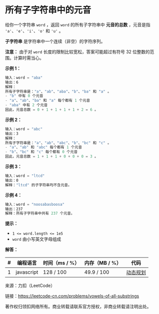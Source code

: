 # 所有子字符串中的元音

给你一个字符串 `word` ，返回 `word` 的所有子字符串中 **元音的总数** ，元音是指 `'a'`、`'e'`、`'i'`、`'o'` 和 `'u'` 。

**子字符串** 是字符串中一个连续（非空）的字符序列。

**注意：** 由于对 `word` 长度的限制比较宽松，答案可能超过有符号 32 位整数的范围。计算时需当心。

**示例 1：**

``` javascript
输入：word = "aba"
输出：6
解释：
所有子字符串是："a"、"ab"、"aba"、"b"、"ba" 和 "a" 。
- "b" 中有 0 个元音
- "a"、"ab"、"ba" 和 "a" 每个都有 1 个元音
- "aba" 中有 2 个元音
因此，元音总数 = 0 + 1 + 1 + 1 + 1 + 2 = 6 。
```

**示例 2：**

``` javascript
输入：word = "abc"
输出：3
解释：
所有子字符串是："a"、"ab"、"abc"、"b"、"bc" 和 "c" 。
- "a"、"ab" 和 "abc" 每个都有 1 个元音
- "b"、"bc" 和 "c" 每个都有 0 个元音
因此，元音总数 = 1 + 1 + 1 + 0 + 0 + 0 = 3 。
```

**示例 3：**

``` javascript
输入：word = "ltcd"
输出：0
解释："ltcd" 的子字符串均不含元音。
```

**示例 4：**

``` javascript
输入：word = "noosabasboosa"
输出：237
解释：所有子字符串中共有 237 个元音。
```

**提示：**

- `1 <= word.length <= 1e5`
- `word` 由小写英文字母组成

**解答：**

**#**|**编程语言**|**时间（ms / %）**|**内存（MB / %）**|**代码**
--|--|--|--|--
1|javascript|128 / 100|49.9 / 100|[动态规划](./javascript/ac_v1.js)

来源：力扣（LeetCode）

链接：https://leetcode-cn.com/problems/vowels-of-all-substrings

著作权归领扣网络所有。商业转载请联系官方授权，非商业转载请注明出处。
